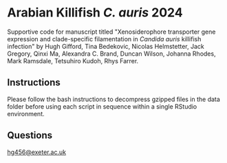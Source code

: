 # Arabian Killifish *C. auris* 2024

Supportive code for manuscript titled "Xenosiderophore transporter gene expression and clade-specific filamentation in *Candida auris* killifish infection" by Hugh Gifford, Tina Bedekovic, Nicolas Helmstetter, Jack Gregory, Qinxi Ma, Alexandra C. Brand, Duncan Wilson, Johanna Rhodes, Mark Ramsdale, Tetsuhiro Kudoh, Rhys Farrer.

## Instructions

Please follow the bash instructions to decompress gzipped files in the data folder before using each script in sequence within a single RStudio environment.

## Questions

hg456@exeter.ac.uk

